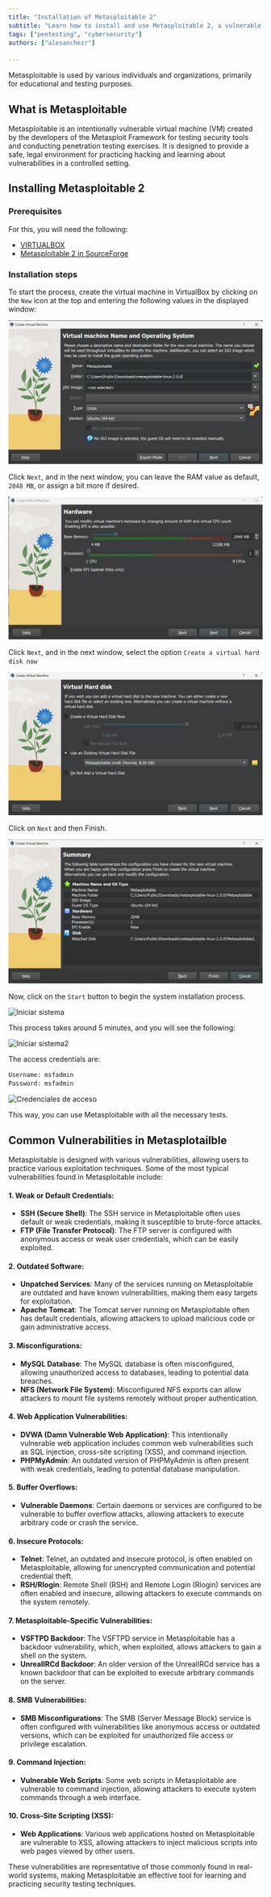 ```yaml
---
title: "Installation of Metasploitable 2"
subtitle: "Learn how to install and use Metasploitable 2, a vulnerable virtual machine designed for practicing penetration testing and enhancing cybersecurity skills. This guide covers common vulnerabilities and installation prerequisites, offering detailed instructions for setting up Metasploitable 2 on VirtualBox."
tags: ["pentesting", "cybersecurity"]
authors: ["alesanchezr"]

---
```


Metasploitable is used by various individuals and organizations, primarily for educational and testing purposes.

## What is Metasploitable

Metasploitable is an intentionally vulnerable virtual machine (VM) created by the developers of the Metasploit Framework for testing security tools and conducting penetration testing exercises. It is designed to provide a safe, legal environment for practicing hacking and learning about vulnerabilities in a controlled setting.

## Installing Metasploitable 2

### Prerequisites

For this, you will need the following:

- [VIRTUALBOX](https://4geeks.com/lesson/introduction-virtualbox)
- [Metasploitable 2 in SourceForge](https://sourceforge.net/projects/metasploitable/files/Metasploitable2/)

### Installation steps

To start the process, create the virtual machine in VirtualBox by clicking on the `New` icon at the top and entering the following values in the displayed window:

![Unfolded window](../assets/06-fundamentos-pentesting/metasploitable1.png)

Click `Next`, and in the next window, you can leave the RAM value as default, `2048 MB`, or assign a bit more if desired.

![Memoria RAM](../assets/06-fundamentos-pentesting/metasploitable2.png)

Click `Next`, and in the next window, select the option `Create a virtual hard disk now`

![Create hard drive](../assets/06-fundamentos-pentesting/metasploitable3.png)

Click on `Next` and then Finish.

![Finish](../assets/06-fundamentos-pentesting/metasploitable4.png)

Now, click on the `Start` button to begin the system installation process.

![Iniciar sistema](https://github.com/4GeeksAcademy/cybersecurity-syllabus/blob/main/assets/iniciar-sistema.png?raw=true)

This process takes around 5 minutes, and you will see the following:

![Iniciar sistema2](https://github.com/4GeeksAcademy/cybersecurity-syllabus/blob/main/assets/iniciar-sistema2.png?raw=true)

The access credentials are:

```txt
Username: msfadmin
Password: msfadmin
```

![Credenciales de acceso](https://github.com/4GeeksAcademy/cybersecurity-syllabus/blob/main/assets/credenciales-de-acceso.png?raw=true)

This way, you can use Metasploitable with all the necessary tests.

## Common Vulnerabilities in Metasplotailble

Metasploitable is designed with various vulnerabilities, allowing users to practice various exploitation techniques. Some of the most typical vulnerabilities found in Metasploitable include:

#### 1. **Weak or Default Credentials:**
   - **SSH (Secure Shell)**: The SSH service in Metasploitable often uses default or weak credentials, making it susceptible to brute-force attacks.
   - **FTP (File Transfer Protocol)**: The FTP server is configured with anonymous access or weak user credentials, which can be easily exploited.

#### 2. **Outdated Software:**
   - **Unpatched Services**: Many of the services running on Metasploitable are outdated and have known vulnerabilities, making them easy targets for exploitation.
   - **Apache Tomcat**: The Tomcat server running on Metasploitable often has default credentials, allowing attackers to upload malicious code or gain administrative access.

#### 3. **Misconfigurations:**
   - **MySQL Database**: The MySQL database is often misconfigured, allowing unauthorized access to databases, leading to potential data breaches.
   - **NFS (Network File System)**: Misconfigured NFS exports can allow attackers to mount file systems remotely without proper authentication.

#### 4. **Web Application Vulnerabilities:**
   - **DVWA (Damn Vulnerable Web Application)**: This intentionally vulnerable web application includes common web vulnerabilities such as SQL injection, cross-site scripting (XSS), and command injection.
   - **PHPMyAdmin**: An outdated version of PHPMyAdmin is often present with weak credentials, leading to potential database manipulation.

#### 5. **Buffer Overflows:**
   - **Vulnerable Daemons**: Certain daemons or services are configured to be vulnerable to buffer overflow attacks, allowing attackers to execute arbitrary code or crash the service.

#### 6. **Insecure Protocols:**
   - **Telnet**: Telnet, an outdated and insecure protocol, is often enabled on Metasploitable, allowing for unencrypted communication and potential credential theft.
   - **RSH/Rlogin**: Remote Shell (RSH) and Remote Login (Rlogin) services are often enabled and insecure, allowing attackers to execute commands on the system remotely.

#### 7. **Metasploitable-Specific Vulnerabilities:**
   - **VSFTPD Backdoor**: The VSFTPD service in Metasploitable has a backdoor vulnerability, which, when exploited, allows attackers to gain a shell on the system.
   - **UnrealIRCd Backdoor**: An older version of the UnrealIRCd service has a known backdoor that can be exploited to execute arbitrary commands on the server.

#### 8. **SMB Vulnerabilities:**
   - **SMB Misconfigurations**: The SMB (Server Message Block) service is often configured with vulnerabilities like anonymous access or outdated versions, which can be exploited for unauthorized file access or privilege escalation.

#### 9. **Command Injection:**
   - **Vulnerable Web Scripts**: Some web scripts in Metasploitable are vulnerable to command injection, allowing attackers to execute system commands through a web interface.

#### 10. **Cross-Site Scripting (XSS):**
   - **Web Applications**: Various web applications hosted on Metasploitable are vulnerable to XSS, allowing attackers to inject malicious scripts into web pages viewed by other users.

These vulnerabilities are representative of those commonly found in real-world systems, making Metasploitable an effective tool for learning and practicing security testing techniques.
